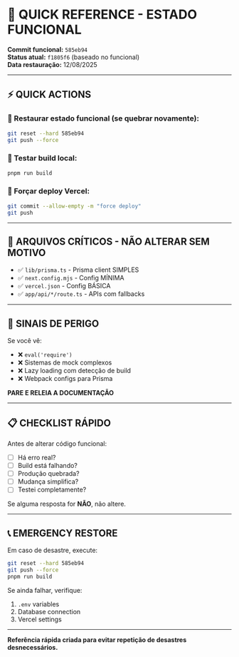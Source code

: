 # 🎯 QUICK REFERENCE - ESTADO FUNCIONAL

**Commit funcional:** `585eb94`  
**Status atual:** `f1805f6` (baseado no funcional)  
**Data restauração:** 12/08/2025

---

## ⚡ QUICK ACTIONS

### 🔄 Restaurar estado funcional (se quebrar novamente):

```bash
git reset --hard 585eb94
git push --force
```

### 🧪 Testar build local:

```bash
pnpm run build
```

### 🚀 Forçar deploy Vercel:

```bash
git commit --allow-empty -m "force deploy"
git push
```

---

## 📁 ARQUIVOS CRÍTICOS - NÃO ALTERAR SEM MOTIVO

- ✅ `lib/prisma.ts` - Prisma client SIMPLES
- ✅ `next.config.mjs` - Config MÍNIMA
- ✅ `vercel.json` - Config BÁSICA
- ✅ `app/api/*/route.ts` - APIs com fallbacks

---

## 🚨 SINAIS DE PERIGO

Se você vê:

- ❌ `eval('require')`
- ❌ Sistemas de mock complexos
- ❌ Lazy loading com detecção de build
- ❌ Webpack configs para Prisma

**PARE E RELEIA A DOCUMENTAÇÃO**

---

## 📋 CHECKLIST RÁPIDO

Antes de alterar código funcional:

- [ ] Há erro real?
- [ ] Build está falhando?
- [ ] Produção quebrada?
- [ ] Mudança simplifica?
- [ ] Testei completamente?

Se alguma resposta for **NÃO**, não altere.

---

## 📞 EMERGENCY RESTORE

Em caso de desastre, execute:

```bash
git reset --hard 585eb94
git push --force
pnpm run build
```

Se ainda falhar, verifique:

1. `.env` variables
2. Database connection
3. Vercel settings

---

**Referência rápida criada para evitar repetição de desastres desnecessários.**
